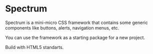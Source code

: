 Spectrum
========

Spectrum is a mini-micro CSS framework that contains some generic components like buttons, alerts, navigation menus, etc.

You can use the framework as a starting package for a new project.

Build with HTML5 standarts.